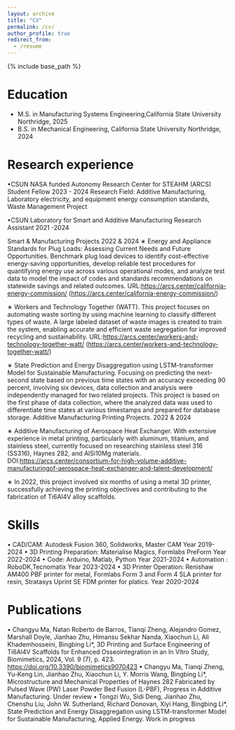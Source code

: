 ```yaml
---
layout: archive
title: "CV"
permalink: /cv/
author_profile: true
redirect_from:
  - /resume
---
```


{% include base_path %}

Education
======
* M.S. in Manufacturing Systems Engineering,California State University Northridge, 2025
* B.S. in  Mechanical Engineering, California State University Northridge, 2024

Research experience
======
•CSUN NASA funded Autonomy Research Center for STEAHM (ARCS)
Student Fellow 2023 - 2024
Research Field: Additive Manufacturing, Laboratory electricity, and equipment energy consumption standards, Waste
Management Project

•CSUN Laboratory for Smart and Additive Manufacturing
Research Assistant 2021 -2024

Smart & Manufacturing Projects 2022 & 2024
∗ Energy and Appliance Standards for Plug Loads: Assessing Current Needs and Future Opportunities.
Benchmark plug load devices to identify cost-effective energy-saving opportunities, develop reliable test procedures for
quantifying energy use across various operational modes, and analyze test data to model the impact of codes and
standards recommendations on statewide savings and related outcomes.
URL:https://arcs.center/california-energy-commission/ (https://arcs.center/california-energy-commission/)

∗ Workers and Technology Together (WATT). This project focuses on automating waste sorting by using machine
learning to classify different types of waste. A large labeled dataset of waste images is created to train the system,
enabling accurate and efficient waste segregation for improved recycling and sustainability.
URL:https://arcs.center/workers-and-technology-together-watt/ (https://arcs.center/workers-and-technology-together-watt/)

∗ State Prediction and Energy Disaggregation using LSTM-transformer Model for Sustainable
Manufacturing. Focusing on predicting the next-second state based on previous time states with an accuracy
exceeding 90 percent, involving six devices, data collection and analysis were independently managed for two related
projects. This project is based on the first phase of data collection, where the analyzed data was used to differentiate
time states at various timestamps and prepared for database storage.
Additive Manufacturing Printing Projects. 2022 & 2024

∗ Additive Manufacturing of Aerospace Heat Exchanger. With extensive experience in metal printing,
particularly with aluminum, titanium, and stainless steel, currently focused on researching stainless steel 316 (SS316),
Haynes 282, and AlSi10Mg materials. DOI:https://arcs.center/consortium-for-high-volume-additive-manufacturingof-aerospace-heat-exchanger-and-talent-development/

∗ In 2022, this project involved six months of using a metal 3D printer, successfully achieving the printing objectives and
contributing to the fabrication of Ti6Al4V alloy scaffolds.

  
Skills
======
• CAD/CAM: Autodesk Fusion 360, Solidworks, Master CAM Year 2019-2024
• 3D Printing Preparation: Materialise Magics, Formlabs PreForm Year 2022-2024
• Code: Arduino, Matlab, Python Year 2021-2024
• Automation : RoboDK,Tecnomatix Year 2023-2024
• 3D Printer Operation: Renishaw AM400 PBF printer for metal, Formlabs Form 3 and Form 4 SLA printer for resin,
Stratasys Uprint SE FDM printer for platics. Year 2020-2024


Publications
======
• Changyu Ma, Natan Roberto de Barros, Tianqi Zheng, Alejandro Gomez, Marshall Doyle, Jianhao Zhu, Himansu
Sekhar Nanda, Xiaochun Li, Ali Khademhosseini, Bingbing Li*, 3D Printing and Surface Engineering of
Ti6Al4V Scaffolds for Enhanced Osseointegration in an In Vitro Study, Biomimetics, 2024, Vol. 9 (7),
p. 423. https://doi.org/10.3390/biomimetics9070423
• Changyu Ma, Tianqi Zheng, Yu-Keng Lin, Jianhao Zhu, Xiaochun Li, Y. Morris Wang, Bingbing Li*,
Microstructure and Mechanical Properties of Haynes 282 Fabricated by Pulsed Wave (PW) Laser
Powder Bed Fusion (L-PBF), Progress in Additive Manufacturing. Under review
• Tongzi Wu, Sidi Deng, Jianhao Zhu, Chenshu Liu, John W. Sutherland, Richard Donovan, Xiyi Hang, Bingbing
Li*, State Prediction and Energy Disaggregation using LSTM-transformer Model for Sustainable
Manufacturing, Applied Energy. Work in progress


